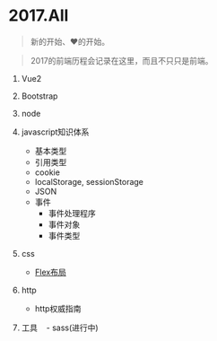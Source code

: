 # 2017.All

> 新的开始、❤的开始。

> 2017的前端历程会记录在这里，而且不只只是前端。

1. Vue2
2. Bootstrap
3. node
4. javascript知识体系
    - 基本类型
    - 引用类型
    - cookie
    - localStorage, sessionStorage
    - JSON
    - 事件
        - 事件处理程序
        - 事件对象
        - 事件类型

5. css
    - [Flex布局](./doc/flex.md)
6. http
    - http权威指南

7. 工具
    - sass(进行中)
